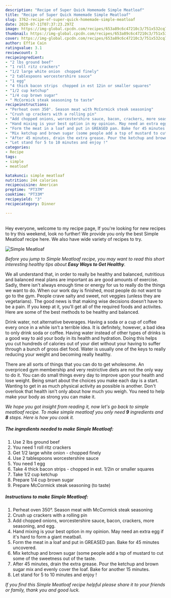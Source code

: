 ```yaml
---
description: "Recipe of Super Quick Homemade Simple Meatloaf"
title: "Recipe of Super Quick Homemade Simple Meatloaf"
slug: 3762-recipe-of-super-quick-homemade-simple-meatloaf
date: 2020-07-11T07:37:23.297Z
image: https://img-global.cpcdn.com/recipes/653a89c6c47210c3/751x532cq70/simple-meatloaf-recipe-main-photo.jpg
thumbnail: https://img-global.cpcdn.com/recipes/653a89c6c47210c3/751x532cq70/simple-meatloaf-recipe-main-photo.jpg
cover: https://img-global.cpcdn.com/recipes/653a89c6c47210c3/751x532cq70/simple-meatloaf-recipe-main-photo.jpg
author: Effie Cain
ratingvalue: 3.1
reviewcount: 3
recipeingredient:
- "2 lbs ground beef"
- "1 roll ritz crackers"
- "1/2 large white onion  chopped finely"
- "2 tablespoons worcestershire sauce"
- "1 egg"
- "4 thick bacon strips  chopped in est 12in or smaller squares"
- "1/2 cup ketchup"
- "1/4 cup brown sugar"
- " McCormick steak seasoning to taste"
recipeinstructions:
- "Perheat oven 350°. Season meat with McCormick steak seasoning"
- "Crush up crackers with a rolling pin"
- "Add chopped onions, worcestershire sauce, bacon, crackers, more seasoning, and egg."
- "Hand mixing is your best option in my opinion. May need an extra egg if it&#39;s hard to form a giant meatball."
- "Form the meat in a loaf and put in GREASED pan. Bake for 45 minutes uncovered."
- "Mix ketchup and brown sugar (some people add a tsp of mustard to cut some of the sweetness out of the taste."
- "After 45 minutes, drain the extra grease. Pour the ketchup and brown sugar mix and evenly cover the loaf. Bake for another 15 minutes."
- "Let stand for 5 to 10 minutes and enjoy !"
categories:
- Recipe
tags:
- simple
- meatloaf

katakunci: simple meatloaf 
nutrition: 244 calories
recipecuisine: American
preptime: "PT37M"
cooktime: "PT33M"
recipeyield: "3"
recipecategory: Dinner

---
```

<br>
Hey everyone, welcome to my recipe page, If you're looking for new recipes to try this weekend, look no further! We provide you only the best Simple Meatloaf recipe here. We also have wide variety of recipes to try.
<br>


![Simple Meatloaf](https://img-global.cpcdn.com/recipes/653a89c6c47210c3/751x532cq70/simple-meatloaf-recipe-main-photo.jpg)

<i>Before you jump to Simple Meatloaf recipe, you may want to read this short interesting healthy tips about <strong>Easy Ways to Get Healthy</strong>.</i>

We all understand that, in order to really be healthy and balanced, nutritious and balanced meal plans are important as are good amounts of exercise. Sadly, there isn't always enough time or energy for us to really do the things we want to do. When our work day is finished, most people do not want to go to the gym. People crave salty and sweet, not veggies (unless they are vegetarians). The good news is that making wise decisions doesn’t have to be a pain. If you keep at it, you'll get all of the required foods and activites. Here are some of the best methods to be healthy and balanced.

Drink water, not alternative beverages. Having a soda or a cup of coffee every once in a while isn’t a terrible idea. It is definitely, however, a bad idea to only drink soda or coffee. Having water instead of other types of drinks is a good way to aid your body in its health and hydration. Doing this helps you cut hundreds of calories out of your diet without your having to suffer through a bunch of gross diet food. Water is usually one of the keys to really reducing your weight and becoming really healthy.

There are all sorts of things that you can do to get wholesome. An overpriced gym membership and very restrictive diets are not the only way to do it. You can do small things every day to improve upon your health and lose weight. Being smart about the choices you make each day is a start. Wanting to get in as much physical activity as possible is another. Don't overlook that health isn't only about how much you weigh. You need to help make your body as strong you can make it. 


<i>We hope you got insight from reading it, now let's go back to simple meatloaf recipe. To make simple meatloaf you only need <strong>9</strong> ingredients and <strong>8</strong> steps. Here is how you cook it.
</i>

##### The ingredients needed to make Simple Meatloaf:

1. Use 2 lbs ground beef
1. You need 1 roll ritz crackers
1. Get 1/2 large white onion - chopped finely
1. Use 2 tablespoons worcestershire sauce
1. You need 1 egg
1. Take 4 thick bacon strips - chopped in est. 1/2in or smaller squares
1. Take 1/2 cup ketchup
1. Prepare 1/4 cup brown sugar
1. Prepare  McCormick steak seasoning (to taste)


##### Instructions to make Simple Meatloaf:

1. Perheat oven 350°. Season meat with McCormick steak seasoning
1. Crush up crackers with a rolling pin
1. Add chopped onions, worcestershire sauce, bacon, crackers, more seasoning, and egg.
1. Hand mixing is your best option in my opinion. May need an extra egg if it&#39;s hard to form a giant meatball.
1. Form the meat in a loaf and put in GREASED pan. Bake for 45 minutes uncovered.
1. Mix ketchup and brown sugar (some people add a tsp of mustard to cut some of the sweetness out of the taste.
1. After 45 minutes, drain the extra grease. Pour the ketchup and brown sugar mix and evenly cover the loaf. Bake for another 15 minutes.
1. Let stand for 5 to 10 minutes and enjoy !


<i>If you find this Simple Meatloaf recipe helpful please share it to your friends or family, thank you and good luck.</i>
